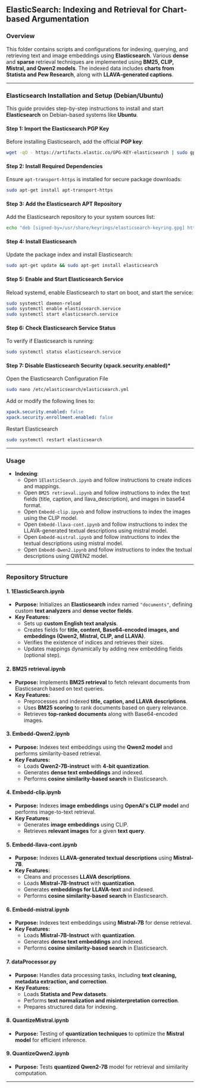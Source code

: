 ## ElasticSearch: Indexing and Retrieval for Chart-based Argumentation

### Overview

This folder contains scripts and configurations for indexing, querying, and retrieving text and image embeddings using **Elasticsearch**. Various **dense** and **sparse** retrieval techniques are implemented using **BM25, CLIP, Mistral, and Qwen2 models**. The indexed data includes **charts from Statista and Pew Research**, along with **LLAVA-generated captions**.

---
### Elasticsearch Installation and Setup (Debian/Ubuntu)

This guide provides step-by-step instructions to install and start **Elasticsearch** on Debian-based systems like **Ubuntu**.

#### **Step 1: Import the Elasticsearch PGP Key**
Before installing Elasticsearch, add the official **PGP key**:
```bash
wget -qO - https://artifacts.elastic.co/GPG-KEY-elasticsearch | sudo gpg --dearmor -o /usr/share/keyrings/elasticsearch-keyring.gpg
```

#### **Step 2: Install Required Dependencies**
Ensure `apt-transport-https` is installed for secure package downloads:
```bash
sudo apt-get install apt-transport-https
```

#### **Step 3: Add the Elasticsearch APT Repository**
Add the Elasticsearch repository to your system sources list:
```bash
echo "deb [signed-by=/usr/share/keyrings/elasticsearch-keyring.gpg] https://artifacts.elastic.co/packages/8.x/apt stable main" | sudo tee /etc/apt/sources.list.d/elastic-8.x.list
```

#### **Step 4: Install Elasticsearch**
Update the package index and install Elasticsearch:
```bash
sudo apt-get update && sudo apt-get install elasticsearch
```

#### **Step 5: Enable and Start Elasticsearch Service**
Reload systemd, enable Elasticsearch to start on boot, and start the service:
```bash
sudo systemctl daemon-reload
sudo systemctl enable elasticsearch.service
sudo systemctl start elasticsearch.service
```

#### **Step 6: Check Elasticsearch Service Status**
To verify if Elasticsearch is running:
```bash
sudo systemctl status elasticsearch.service
```

#### **Step 7:  Disable Elasticsearch Security (xpack.security.enabled)***
Open the Elasticsearch Configuration File
```bash
sudo nano /etc/elasticsearch/elasticsearch.yml
```
Add or modify the following lines to:
```yaml
xpack.security.enabled: false
xpack.security.enrollment.enabled: false
```
Restart Elasticsearch
```bash
sudo systemctl restart elasticsearch
```

---

### Usage

- **Indexing**:
  - Open `1ElasticSearch.ipynb` and follow instructions to create indices and mappings.
  - Open `BM25 retrieval.ipynb` and follow instructions to index the text fields (title, caption, and llava_description), and images in base64 format.
  - Open `Embedd-clip.ipynb` and follow instructions to index the images using the CLIP model.
  - Open `Embedd-llava-cont.ipynb` and follow instructions to index the LLAVA-generated textual descriptions using mistral model.
  - Open `Embedd-mistral.ipynb` and follow instructions to index the textual descriptions using mistral model.
  - Open `Embedd-Qwen2.ipynb` and follow instructions to index the textual descriptions using QWEN2 model.

---

### Repository Structure

#### **1. 1ElasticSearch.ipynb**
- **Purpose:** Initializes an **Elasticsearch** index named `"documents"`, defining custom **text analyzers** and **dense vector fields**.
- **Key Features:**
  - Sets up **custom English text analysis**.
  - Creates fields for **title, content, Base64-encoded images, and embeddings (Qwen2, Mistral, CLIP, and LLAVA)**.
  - Verifies the existence of indices and retrieves their sizes.
  - Updates mappings dynamically by adding new embedding fields (optional step).

#### **2. BM25 retrieval.ipynb**
- **Purpose:** Implements **BM25 retrieval** to fetch relevant documents from Elasticsearch based on text queries.
- **Key Features:**
  - Preprocesses and indexed **title, caption, and LLAVA descriptions**.
  - Uses **BM25 scoring** to rank documents based on query relevance.
  - Retrieves **top-ranked documents** along with Base64-encoded images.

#### **3. Embedd-Qwen2.ipynb**
- **Purpose:** Indexes text embeddings using the **Qwen2 model** and performs similarity-based retrieval.
- **Key Features:**
  - Loads **Qwen2-7B-instruct** with **4-bit quantization**.
  - Generates **dense text embeddings** and indexed.
  - Performs **cosine similarity-based search** in Elasticsearch.

#### **4. Embedd-clip.ipynb**
- **Purpose:** Indexes **image embeddings** using **OpenAI's CLIP model** and performs image-to-text retrieval.
- **Key Features:**
  - Generates **image embeddings** using CLIP.
  - Retrieves **relevant images** for a given **text query**.

#### **5. Embedd-llava-cont.ipynb**
- **Purpose:** Indexes **LLAVA-generated textual descriptions** using **Mistral-7B**.
- **Key Features:**
  - Cleans and processes **LLAVA descriptions**.
  - Loads **Mistral-7B-Instruct** with **quantization**.
  - Generates **embeddings for LLAVA-text** and indexed.
  - Performs **cosine similarity-based search** in Elasticsearch.

#### **6. Embedd-mistral.ipynb**
- **Purpose:** Indexes text embeddings using **Mistral-7B** for dense retrieval.
- **Key Features:**
  - Loads **Mistral-7B-Instruct** with **quantization**.
  - Generates **dense text embeddings** and indexed.
  - Performs **cosine similarity-based search** in Elasticsearch.

#### **7. dataProcessor.py**
- **Purpose:** Handles data processing tasks, including **text cleaning, metadata extraction, and correction**.
- **Key Features:**
  - Loads **Statista and Pew datasets**.
  - Performs **text normalization and misinterpretation correction**.
  - Prepares structured data for indexing.

#### **8. QuantizeMistral.ipynb**
- **Purpose:** Testing of **quantization techniques** to optimize the **Mistral model** for efficient inference.

#### **9. QuantizeQwen2.ipynb**
- **Purpose:** Tests **quantized Qwen2-7B** model for retrieval and similarity computation.

---
